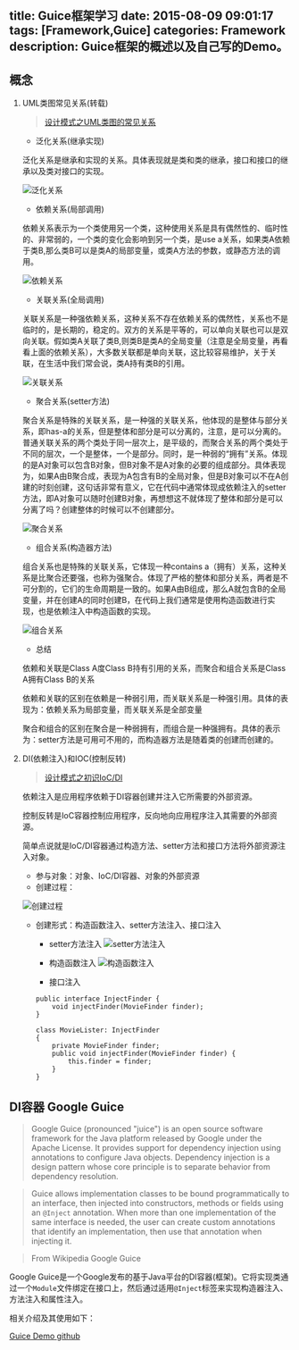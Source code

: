title: Guice框架学习
date: 2015-08-09 09:01:17
tags: [Framework,Guice]
categories: Framework
description: Guice框架的概述以及自己写的Demo。
---

## 概念

1. UML类图常见关系(转载)

    > [设计模式之UML类图的常见关系](http://www.cnblogs.com/zxj159/p/3399654.html)
    
    + 泛化关系(继承实现)
    
    泛化关系是继承和实现的关系。具体表现就是类和类的继承，接口和接口的继承以及类对接口的实现。
    
    ![泛化关系](http://images.cnitblog.com/blog/362290/201310/31171722-c9602d76cfdf41f3a528648095c91401.png)
    
    + 依赖关系(局部调用)
    
    依赖关系表示为一个类使用另一个类，这种使用关系是具有偶然性的、临时性的、非常弱的，一个类的变化会影响到另一个类，是use a关系，如果类A依赖于类B,那么类B可以是类A的局部变量，或类A方法的参数，或静态方法的调用。
    
    ![依赖关系](http://images.cnitblog.com/blog/362290/201310/31165559-4779e58a18e04d1da67a62a8c98cd63d.png)
    
    + 关联关系(全局调用)
    
    关联关系是一种强依赖关系，这种关系不存在依赖关系的偶然性，关系也不是临时的，是长期的，稳定的。双方的关系是平等的，可以单向关联也可以是双向关联。假如类A关联了类B,则类B是类A的全局变量（注意是全局变量，再看看上面的依赖关系），大多数关联都是单向关联，这比较容易维护，关于关联，在生活中我们常会说，类A持有类B的引用。
    
    ![关联关系](http://images.cnitblog.com/blog/362290/201310/31165613-3faec54ba2f94c589a43b224431a8fcc.png)
    
    + 聚合关系(setter方法)
    
    聚合关系是特殊的关联关系，是一种强的关联关系，他体现的是整体与部分关系，即has-a的关系，但是整体和部分是可以分离的，注意，是可以分离的。普通关联关系的两个类处于同一层次上，是平级的，而聚合关系的两个类处于不同的层次，一个是整体，一个是部分。同时，是一种弱的“拥有”关系。体现的是A对象可以包含B对象，但B对象不是A对象的必要的组成部分。具体表现为，如果A由B聚合成，表现为A包含有B的全局对象，但是B对象可以不在A创建的时刻创建，这句话非常有意义，它在代码中通常体现成依赖注入的setter方法，即A对象可以随时创建B对象，再想想这不就体现了整体和部分是可以分离了吗？创建整体的时候可以不创建部分。
    
    ![聚合关系](http://images.cnitblog.com/blog/362290/201310/31165626-ce36baaf7c2b44c9a997288184d65dd5.png)
    
    + 组合关系(构造器方法)
    
    组合关系也是特殊的关联关系，它体现一种contains a（拥有）关系，这种关系是比聚合还要强，也称为强聚合。体现了严格的整体和部分关系，两者是不可分割的，它们的生命周期是一致的。如果A由B组成，那么A就包含B的全局变量，并在创建A的同时创建B，在代码上我们通常是使用构造函数进行实现，也是依赖注入中构造函数的实现。
    
    ![组合关系](http://images.cnitblog.com/blog/362290/201310/31165647-2a0c584f1c5a4573a2b59f4ceceeee2b.png)
    
    + 总结
    
    依赖和关联是Class A度Class B持有引用的关系，而聚合和组合关系是Class A拥有Class B的关系
    
    依赖和关联的区别在依赖是一种弱引用，而关联关系是一种强引用。具体的表现为：依赖关系为局部变量，而关联关系是全部变量
    
    聚合和组合的区别在聚合是一种弱拥有，而组合是一种强拥有。具体的表示为：setter方法是可用可不用的，而构造器方法是随着类的创建而创建的。

2. DI(依赖注入)和IOC(控制反转)

    > [设计模式之初识IoC/DI](http://www.cnblogs.com/zxj159/p/3425168.html)

    依赖注入是应用程序依赖于DI容器创建并注入它所需要的外部资源。
    
    控制反转是IoC容器控制应用程序，反向地向应用程序注入其需要的外部资源。

    简单点说就是IoC/DI容器通过构造方法、setter方法和接口方法将外部资源注入对象。
    
    + 参与对象：对象、IoC/DI容器、对象的外部资源
    + 创建过程：
    
    ![创建过程](http://images.cnitblog.com/blog/362290/201311/15131057-90c485a85176402293fc27fc8e5d1d2a.png)
    
    + 创建形式：构造函数注入、setter方法注入、接口注入
    
        - setter方法注入
        ![setter方法注入](http://images.cnitblog.com/blog/362290/201310/31165626-ce36baaf7c2b44c9a997288184d65dd5.png)
        
        - 构造函数注入
        ![构造函数注入](http://images.cnitblog.com/blog/362290/201310/31165647-2a0c584f1c5a4573a2b59f4ceceeee2b.png)
        
        - 接口注入
        
        ```
        public interface InjectFinder {
            void injectFinder(MovieFinder finder);
        }
    
        class MovieLister: InjectFinder
        {
            private MovieFinder finder;
            public void injectFinder(MovieFinder finder) {
                this.finder = finder;
            }
        }
        ```


## DI容器 Google Guice

> Google Guice (pronounced "juice") is an open source software framework for the Java platform released by Google under the Apache License. It provides support for dependency injection using annotations to configure Java objects. Dependency injection is a design pattern whose core principle is to separate behavior from dependency resolution.

> Guice allows implementation classes to be bound programmatically to an interface, then injected into constructors, methods or fields using an `@Inject` annotation. When more than one implementation of the same interface is needed, the user can create custom annotations that identify an implementation, then use that annotation when injecting it.

> From Wikipedia Google Guice

Google Guice是一个Google发布的基于Java平台的DI容器(框架)。它将实现类通过一个`Module`文件绑定在接口上，然后通过适用`@Inject`标签来实现构造器注入、方法注入和属性注入。

相关介绍及其使用如下：

[Guice Demo github](https://github.com/victoryxs/GuiceDemo/tree/master/src/main)







